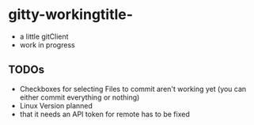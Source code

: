 # gitty-workingtitle-

- a little gitClient
- work in progress

## TODOs

- Checkboxes for selecting Files to commit aren't working yet (you can either commit everything or nothing)
- Linux Version planned
- that it needs an API token for remote has to be fixed
